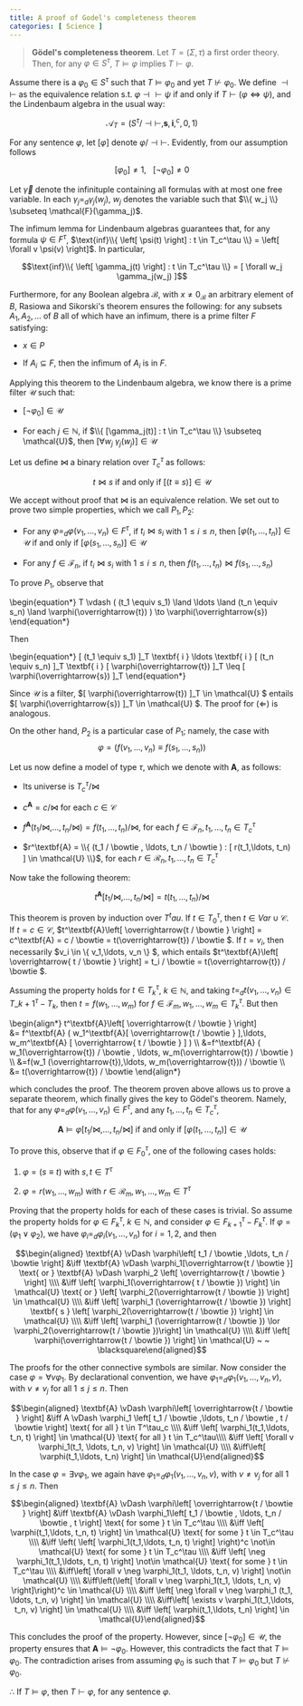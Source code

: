 ```yaml
---
title: A proof of Godel's completeness theorem 
categories: [ Science ]
---
```


> **Gödel's completeness theorem**. Let $T = (\Sigma, \tau)$ a first order 
theory. Then, for any $\varphi \in S^\tau$, $T \vDash \varphi$ implies $T \vdash
\varphi$.


Assume there is a $\varphi_0 \in S^\tau$ such that $T \vDash \varphi_0$
and yet $T \not\vdash  \varphi_0$. We define $\dashv\vdash$ as the
equivalence relation s.t. $\varphi \dashv\vdash \psi$ if and only if
$T \vdash (\varphi \iff \psi)$, and the Lindenbaum algebra in the usual
way:

$$\mathcal{A}_T = \left( S^\tau / \dashv\vdash , \textbf{s}, \textbf{i}, ^c, 0, 1 \right)$$

For any sentence $\varphi$, let $[\varphi]$ denote
$\varphi / \dashv\vdash$. Evidently, from our assumption follows

$$[\varphi_0] \neq 1, ~ ~ ~ [\neg \varphi_0] \neq 0$$

Let $\overrightarrow{\gamma}$ denote the infinituple containing all
formulas with at most one free variable. In each
$\gamma_j =_d \gamma_j(w_j)$, $w_j$ denotes the variable such that
$\\{ w_j \\} \subseteq \mathcal{F}(\gamma_j)$.

The infimum lemma for Lindenbaum algebras guarantees that, for any
formula $\psi \in F^\tau$,
$\text{inf}\\{ \left[ \psi(t) \right] : t \in T_c^\tau  \\}  = \left[ \forall v \psi(v) \right]$.
In particular,

$$\text{inf}\\{ \left[ \gamma_j(t) \right] : t \in T_c^\tau  \\} = [ \forall w_j \gamma_j(w_j) ]$$

Furthermore, for any Boolean algebra $\mathcal{B}$, with
$x \neq 0_\mathcal{B}$ an arbitrary element of $B$, Rasiowa and
Sikorski's theorem ensures the following: for any subsets
$A_1, A_2, \ldots$ of $B$ all of which have an infimum, there is a
prime filter $F$ satisfying:

-   $x \in P$

-   If $A_i \subseteq F$, then the infimum of $A_i$ is in $F$.

Applying this theorem to the Lindenbaum algebra, we know there is a
prime filter $\mathcal{U}$ such that:

-   $\left[ \neg \varphi_0 \right] \in \mathcal{U}$

-   For each $j \in \mathbb{N}$, if
    $\\{ [\gamma_j(t)] : t \in T_c^\tau \\} \subseteq \mathcal{U}$,
    then $[ \forall w_j ~ \gamma_j(w_j) ] \in \mathcal{U}$

Let us define $\bowtie$ a binary relation over $T^\tau_c$ as follows:

$$t \bowtie  s \text{ if and only if } [(t \equiv s)] \in \mathcal{U}$$

We accept without proof that $\bowtie$ is an equivalence relation. We
set out to prove two simple properties, which we call $P_1, P_2$:

-   For any $\varphi =_d \varphi(v_1,\ldots,v_n)\in F^\tau$, if
    $t_i \bowtie s_i$ with $1 \leq i \leq n$, then
    $[ \varphi(t_1,\ldots, t_n) ] \in \mathcal{U}$ if and only if
    $[\varphi(s_1,\ldots, s_n)] \in \mathcal{U}$

-   For any $f \in \mathcal{F}_n$, if $t_i \bowtie s_i$ with
    $1 \leq i \leq n$, then
    $f(t_1,\ldots, t_n) \bowtie f(s_1,\ldots, s_n)$

To prove $P_1$, observe that

\begin{equation*}
    T \vdash ( (t_1 \equiv s_1) \land  \ldots \land  (t_n \equiv s_n) \land \varphi(\overrightarrow{t}) ) \to \varphi(\overrightarrow{s})
\end{equation*}

Then

\begin{equation*}
    [ (t_1 \equiv s_1) ]_T \textbf{ i } \ldots \textbf{ i } [ (t_n \equiv s_n) ]_T \textbf{ i } [ \varphi(\overrightarrow{t}) ]_T \leq [ \varphi(\overrightarrow{s}) ]_T
\end{equation*}

Since $\mathcal{U}$ is a filter, $[ \varphi(\overrightarrow{t}) ]_T \in \mathcal{U} $ entails $[ \varphi(\overrightarrow{s}) ]_T \in \mathcal{U} $. 
The proof for $(\Leftarrow)$ is analogous.

On the other hand, $P_2$ is a particular case of $P_1$; namely, the case with
$$\varphi = ( f(v_1,\ldots,v_n) \equiv f(s_1,\ldots, s_n) ) $$


Let us now define a model of type $\tau$, which we
denote with $\textbf{A}$, as follows:

-   Its universe is $T^\tau_c / \bowtie$

-   $c^\textbf{A} = c /\bowtie$ for each $c \in \mathcal{C}$

-   $f^\textbf{A}(t_1 / \bowtie , \ldots, t_n /\bowtie ) = f(t_1,\ldots, t_n)  / \bowtie$,
    for each $f \in \mathcal{F}_n, t_1,\ldots, t_n \in T_c^\tau$

-   $r^\textbf{A} = \\{ (t_1 / \bowtie , \ldots, t_n / \bowtie ) : [ r(t_1,\ldots, t_n) ] \in \mathcal{U}  \\}$,
    for each $r \in \mathcal{R}_n, t_1,\ldots,t_n \in T_c^\tau$

Now take the following theorem:

$$t^\textbf{A}[t_1 / \bowtie , \ldots, t_n /\bowtie ] = t(t_1,\ldots, t_n) / \bowtie$$

This theorem is proven by induction over $T^tau$. If $t \in T_0^\tau$, then $t \in Var \cup \mathcal{C}$. If $t = c \in \mathcal{C}$,
$t^\textbf{A}\left[ \overrightarrow{t / \bowtie } \right] = c^\textbf{A} = c / \bowtie = t(\overrightarrow{t}) / \bowtie $. If $t = v_i$, then necessarily
$v_i \in \\{ v_1,\ldots, v_n \\} $, which entails
$t^\textbf{A}\left[ \overrightarrow{ t / \bowtie } \right] = t_i / \bowtie  = t(\overrightarrow{t}) / \bowtie $.

Assuming the property holds for $t \in T_k^\tau$, 
$k \in \mathbb{N}$, 
and taking
$t =_d t(v_1,\ldots,v_n) \in T\_{k+1}^\tau - T_k$, then 
$t = f(w_1,\ldots, w_m)$ for $f \in \mathcal{F}_m, w_1,\ldots, w_m \in T^\tau_k$.
But then

\begin{align*}
    t^\textbf{A}\left[ \overrightarrow{t / \bowtie } \right]  
&= f^\textbf{A} ( w_1^\textbf{A}[ \overrightarrow{t / \bowtie } ],\ldots, w_m^\textbf{A} [ \overrightarrow{ t / \bowtie } ]   ) \\\\ 
&=f^\textbf{A} ( w_1(\overrightarrow{t}) / \bowtie , \ldots, w_m(\overrightarrow{t}) / \bowtie  )  \\\\ 
&=f(w_1 (\overrightarrow{t}),\ldots, w_m(\overrightarrow{t})) / \bowtie  \\\\ 
&= t(\overrightarrow{t}) / \bowtie 
\end{align*}

which concludes the proof. The theorem proven above allows us to prove a separate theorem, which finally gives the key to Gödel's theorem. Namely,
that for any
$\varphi =_d \varphi(v_1,\ldots,v_n) \in F^\tau$, and any
$t_1,\ldots, t_n \in T^\tau_c$,

$$\textbf{A} \vDash \varphi\left[ t_1 / \bowtie , \ldots, t_n / \bowtie  \right] \text{ if and only if } \left[ \varphi(t_1,\ldots,t_n) \right] \in \mathcal{U}$$

To prove this, observe that if $\varphi \in F_0^\tau$, one of the following cases holds:

1.  $\varphi = (s \equiv t)$ with $s, t \in T^\tau$

2.  $\varphi = r(w_1,\ldots, w_m)$ with
    $r \in \mathcal{R}_m, w_1,\ldots, w_m \in T^\tau$

Proving that the property holds for each of these cases is trivial. So assume
the property holds for $\varphi \in F_k^\tau$, $k \in \mathbb{N}$, and consider
$\varphi \in F_{k+1}^\tau - F_k^\tau$. If $\varphi = (\varphi_1 \lor
\varphi_2)$, we have $\varphi_i =_d \varphi_i(v_1,\ldots, v_n)$ for $i = 1, 2$,
and then

$$\begin{aligned}
    \textbf{A} \vDash \varphi\left[ t_1 / \bowtie ,\ldots, t_n / \bowtie  \right]  
&\iff \textbf{A} \vDash \varphi_1[\overrightarrow{t / \bowtie }] \text{ or } \textbf{A} \vDash \varphi_2 \left[ \overrightarrow{t / \bowtie } \right]  \\\\ 
&\iff \left[ \varphi_1(\overrightarrow{ t / \bowtie }) \right] \in \mathcal{U} \text{ or } \left[ \varphi_2(\overrightarrow{t / \bowtie }) \right]  \in  \mathcal{U} \\\\ 
&\iff \left[ \varphi_1 (\overrightarrow{t / \bowtie }) \right] \textbf{ s } \left[ \varphi_2(\overrightarrow{t / \bowtie }) \right] \in  \mathcal{U} \\\\ 
&\iff \left[ \varphi_1 (\overrightarrow{t / \bowtie }) \lor \varphi_2(\overrightarrow{t / \bowtie })\right] \in \mathcal{U} \\\\ 
&\iff \left[ \varphi(\overrightarrow{t / \bowtie }) \right] \in \mathcal{U} ~ ~ \blacksquare\end{aligned}$$

The proofs for the other connective symbols are similar. Now
consider the case $\varphi = \forall v \varphi_1$. By declarational
convention, we have $\varphi_1 =_d \varphi_1(v_1,\ldots, v_n, v)$, with
$v \neq v_j$ for all $1 \leq j \leq n$. Then

$$\begin{aligned}
    \textbf{A} \vDash \varphi\left[ \overrightarrow{t / \bowtie } \right] 
&\iff A \vDash \varphi_1 \left[ t_1 / \bowtie ,\ldots, t_n / \bowtie , t / \bowtie  \right] \text{ for all } t \in T^\tau_c \\\\ 
&\iff \left[ \varphi_1(t_1,\ldots, t_n, t) \right] \in \mathcal{U} \text{ for all } t \in T_c^\tau\\\\ 
&\iff \left[ \forall v \varphi_1(t_1, \ldots, t_n, v) \right] \in \mathcal{U} \\\\ 
&\iff\left[ \varphi(t_1,\ldots, t_n) \right] \in \mathcal{U}\end{aligned}$$

In the case $\varphi = \exists v \varphi_1$, we again have
$\varphi_1 =_d \varphi_1(v_1,\ldots, v_n, v)$, with $v \neq v_j$ for all
$1 \leq j \leq n$. Then

$$\begin{aligned}
    \textbf{A} \vDash \varphi\left[ \overrightarrow{t / \bowtie } \right] 
&\iff \textbf{A} \vDash \varphi_1\left[ t_1 / \bowtie , \ldots, t_n / \bowtie , t \right] \text{ for some } t \in  T_c^\tau \\\\ 
&\iff \left[ \varphi(t_1,\ldots, t_n, t) \right] \in \mathcal{U} \text{ for some } t \in  T_c^\tau \\\\ 
&\iff \left( \left[ \varphi_1(t_1,\ldots, t_n, t) \right]  \right)^c \not\in \mathcal{U} \text{ for some } t \in T_c^\tau \\\\ 
&\iff \left[ \neg \varphi_1(t_1,\ldots, t_n, t) \right] \not\in \mathcal{U} \text{ for some } t \in T_c^\tau \\\\ 
&\iff\left[ \forall v \neg \varphi_1(t_1, \ldots, t_n, v) \right] \not\in \mathcal{U} \\\\ 
&\iff\left(\left[ \forall v \neg \varphi_1(t_1, \ldots, t_n, v) \right]\right)^c \in \mathcal{U} \\\\ 
&\iff \left[ \neg \forall v \neg \varphi_1 (t_1, \ldots, t_n, v) \right] \in \mathcal{U} \\\\ 
&\iff\left[ \exists v \varphi_1(t_1,\ldots, t_n, v) \right] \in \mathcal{U} \\\\ 
&\iff \left[ \varphi(t_1,\ldots, t_n) \right] \in \mathcal{U}\end{aligned}$$

This concludes the proof of the property. However, since
$\left[ \neg \varphi_0
\right] \in \mathcal{U}$, the property ensures that
$\textbf{A} \vDash \neg
\varphi_0$. However, this contradicts the fact that
$T \vDash \varphi_0$. The contradiction arises from assuming $\varphi_0$
is such that $T \vDash \varphi_0$ but $T \not\vdash \varphi_0$.

$\therefore$ If $T \vDash \varphi$, then $T \vdash \varphi$, for any sentence $\varphi$.

